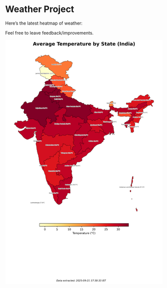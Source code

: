 # Weather Project

Here’s the latest heatmap of weather:

Feel free to leave feedback/improvements.

![India Heatmap](docs/assets/india_heatmap.png?v=CFE8E3)
